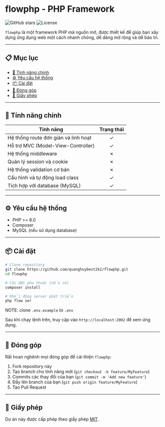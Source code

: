 # flowphp - PHP Framework

![GitHub stars](https://img.shields.io/github/stars/quanghuybest2k2/flowphp) ![License](https://img.shields.io/github/license/quanghuybest2k2/flowphp)

`flowphp` là một framework PHP mã nguồn mở, được thiết kế để giúp bạn xây dựng ứng dụng web một cách nhanh chóng, dễ dàng mở rộng và dễ bảo trì.

---

## 📋 Mục lục

- [🚀 Tính năng chính](#-tính-năng-chính)
- [⚙️ Yêu cầu hệ thống](#️-yêu-cầu-hệ-thống)
- [📦 Cài đặt](#-cài-đặt)
- [🤝 Đóng góp](#-đóng-góp)
- [📄 Giấy phép](#-giấy-phép)

---

## 🚀 Tính năng chính

| Tính năng                            | Trạng thái |
| ------------------------------------ | :--------: |
| Hệ thống route đơn giản và linh hoạt |     ✓      |
| Hỗ trợ MVC (Model-View-Controller)   |     ✓      |
| Hệ thống middleware                  |     ✗      |
| Quản lý session và cookie            |     ✗      |
| Hệ thống validation cơ bản           |     ✗      |
| Cấu hình và tự động load class       |     ✓      |
| Tích hợp với database (MySQL)        |     ✓      |

---

## ⚙️ Yêu cầu hệ thống

- PHP >= 8.0
- Composer
- MySQL (nếu sử dụng database)

---

## 📦 Cài đặt

```bash
# Clone repository
git clone https://github.com/quanghuybest2k2/flowphp.git
cd flowphp

# Cài đặt phụ thuộc (nếu có)
composer install

# Khởi động server phát triển
php flow ser
```

NOTE: clone `.env.example` to `.env`

Sau khi chạy lệnh trên, truy cập vào `http://localhost:2002` để xem ứng dụng.

---

## 🤝 Đóng góp

Rất hoan nghênh mọi đóng góp để cải thiện `flowphp`:

1. Fork repository này
2. Tạo branch cho tính năng mới (`git checkout -b feature/MyFeature`)
3. Commits các thay đổi của bạn (`git commit -m 'Add new feature'`)
4. Đẩy lên branch của bạn (`git push origin feature/MyFeature`)
5. Tạo Pull Request

---

## 📄 Giấy phép

Dự án này được cấp phép theo giấy phép [MIT](./LICENSE).
